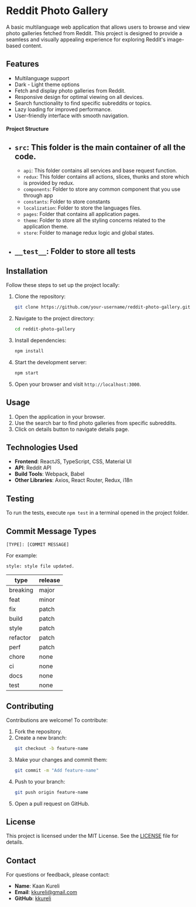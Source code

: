 # Reddit Photo Gallery

A basic multilanguage web application that allows users to browse and view photo galleries fetched from Reddit. This project is designed to provide a seamless and visually appealing experience for exploring Reddit's image-based content.

## Features
- Multilanguage support
- Dark - Light theme options
- Fetch and display photo galleries from Reddit.
- Responsive design for optimal viewing on all devices.
- Search functionality to find specific subreddits or topics.
- Lazy loading for improved performance.
- User-friendly interface with smooth navigation.

#### Project Structure

- ## `src`: This folder is the main container of all the code.
  - `api`: This folder contains all services and base request function.
  - `redux`: This folder contains all actions, slices, thunks and store which is provided by redux.
  - `components`: Folder to store any common component that you use through app
  - `constants`: Folder to store constants
  - `localization`: Folder to store the languages files.
  - `pages`: Folder that contains all application pages.
  - `theme`: Folder to store all the styling concerns related to the application theme.
  - `store`: Folder to manage redux logic and global states.
    
- ## `__test__`: Folder to store all tests

## Installation

Follow these steps to set up the project locally:

1. Clone the repository:
   ```bash
   git clone https://github.com/your-username/reddit-photo-gallery.git
   ```
2. Navigate to the project directory:
   ```bash
   cd reddit-photo-gallery
   ```
3. Install dependencies:
   ```bash
   npm install
   ```
4. Start the development server:
   ```bash
   npm start
   ```
5. Open your browser and visit `http://localhost:3000`.

## Usage

1. Open the application in your browser.
2. Use the search bar to find photo galleries from specific subreddits.
3. Click on details button to navigate details page.

## Technologies Used

- **Frontend**: ReactJS, TypeScript, CSS, Material UI
- **API**: Reddit API
- **Build Tools**: Webpack, Babel
- **Other Libraries**: Axios, React Router, Redux, i18n

## Testing

To run the tests, execute `npm test` in a terminal opened in the project folder.

## Commit Message Types

```
[TYPE]: [COMMIT MESSAGE]
```

For example:

```
style: style file updated.
```

| type     | release |
| -------- | ------- |
| breaking | major   |
| feat     | minor   |
| fix      | patch   |
| build    | patch   |
| style    | patch   |
| refactor | patch   |
| perf     | patch   |
| chore    | none    |
| ci       | none    |
| docs     | none    |
| test     | none    |


## Contributing

Contributions are welcome! To contribute:

1. Fork the repository.
2. Create a new branch:
   ```bash
   git checkout -b feature-name
   ```
3. Make your changes and commit them:
   ```bash
   git commit -m "Add feature-name"
   ```
4. Push to your branch:
   ```bash
   git push origin feature-name
   ```
5. Open a pull request on GitHub.

## License

This project is licensed under the MIT License. See the [LICENSE](LICENSE) file for details.

## Contact

For questions or feedback, please contact:

- **Name**: Kaan Kureli
- **Email**: kkureli@gmail.com
- **GitHub**: [kkureli](https://github.com/kkureli)
